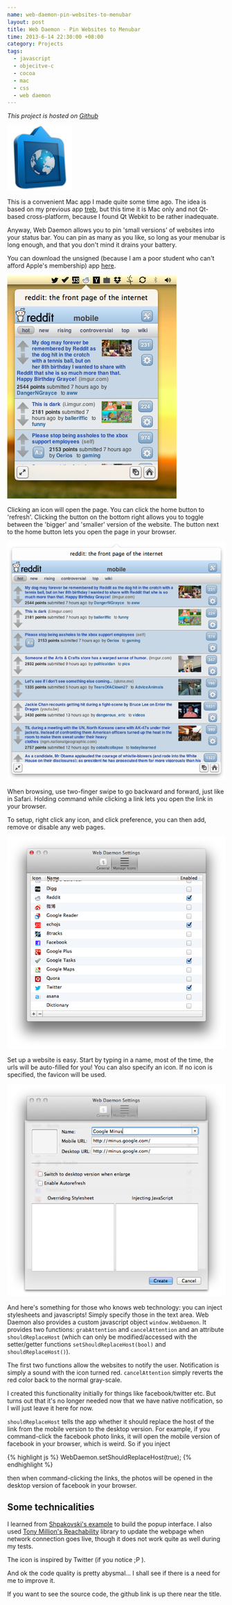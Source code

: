 ```yaml
--- 
name: web-daemon-pin-websites-to-menubar
layout: post
title: Web Daemon - Pin Websites to Menubar
time: 2013-6-14 22:30:00 +08:00
category: Projects
tags:
  - javascript
  - objecitve-c
  - cocoa
  - mac
  - css
  - web daemon
---
```


*This project is hosted on [Github](https://github.com/yyjhao/Web-Daemon)*

<img class='float-left' height="150" src="/images/webdaemon.png" title="web daemon" width="150" />

This is a convenient Mac app I made quite some time ago. The idea is based on
my previous app [treb](../../2011/08/run-google-task-google-plus-in-your.html),
but this time it is Mac only and not Qt-based
cross-platform, because I found Qt Webkit to be rather inadequate.

Anyway, Web Daemon allows you to pin 'small versions' of websites into your
status bar. You can pin as many as you like, so long as your menubar is long enough,
and that you don't mind it drains your battery.

You can download the unsigned (because I am a poor student who can't afford Apple's membership)
app [here](http://sourceforge.net/projects/webdaemon/files/Web%20Daemon.app.zip/download).

<img class="center" src="/images/webdaemon-1.png" />

Clicking an icon will open the page. You can click the home button to 'refresh'. Clicking
the button on the bottom right allows you to toggle between the 'bigger' and 'smaller' version
of the website. The button next to the home button lets you open the page in your browser.

<img class="center" src="/images/webdaemon-2.png" />

When browsing, use two-finger swipe to go backward and forward, just like in Safari. Holding command
while clicking a link lets you open the link in your browser.

To setup, right click any icon, and click preference, you can then add, remove or disable
any web pages.

<img class="center" src="/images/webdaemon-3.png" />

Set up a website is easy. Start by typing in a name, most of the time, the urls will be
auto-filled for you! You can also specify an icon. If no icon is specified, the favicon will
be used.

<img class="center" src="/images/webdaemon-4.png" />

And here's something for those who knows web technology: you can inject stylesheets and javascripts!
Simply specify those
in the text area. Web Daemon also provides a custom javascript object `window.WebDaemon`. It provides
two functions: `grabAttention` and `cancelAttention` and an attribute `shouldReplaceHost` (which can only
be modified/accessed with the setter/getter functions `setShouldReplaceHost(bool)` and `shouldReplaceHost()`).

The first two functions allow the websites to notify the user. Notification is simply a sound with the icon turned red.
`cancelAttention` simply reverts the red color back to the normal gray-scale.

I created this functionality initially for things like facebook/twitter etc. But turns out that it's no longer
needed now that we have native notification, so I will just leave it here for now.

`shouldReplaceHost` tells the app whether it should replace the host of the link from the mobile version
to the desktop version. For example, if you command-click the facebook photo links, it will open
the mobile version of facebook in your browser, which is weird. So if you inject

{% highlight js %}
WebDaemon.setShouldReplaceHost(true);
{% endhighlight %}

then when command-clicking the links, the photos will be opened in the desktop version of facebook
in your browser.

## Some technicalities

I learned from [Shpakovski's example](http://github.com/shpakovski/Popup) to build the popup interface. I also used [Tony Million's Reachability](https://github.com/tonymillion/Reachability) library
to update the webpage when network connection goes live, though it does not work quite as well during
my tests.

The icon is inspired by Twitter (if you notice ;P ).

And ok the code quality is pretty abysmal... I shall see if there is a need for me to improve it.

If you want to see the source code, the github link is up there near the title.
